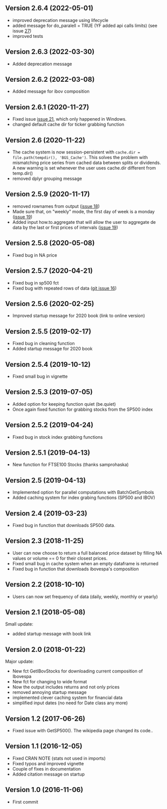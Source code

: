 ## Version 2.6.4 (2022-05-01)

- improved deprecation message using lifecycle
- added message for do_paralell = TRUE (YF added api calls limits) (see issue [27](https://github.com/msperlin/BatchGetSymbols/issues/27))
- improved tests

## Version 2.6.3 (2022-03-30)

- Added deprecation message

## Version 2.6.2 (2022-03-08)

- Added message for ibov composition

## Version 2.6.1 (2020-11-27)

- Fixed issue [issue 21](https://github.com/msperlin/BatchGetSymbols/issues/21), which only happened in Windows. 
- changed default cache dir for ticker grabbing function

## Version 2.6 (2020-11-22)

- The cache system is now session-persistent with `cache.dir = file.path(tempdir(), 'BGS_Cache')`. This solves the problem with mismatching price series from cached data between splits or dividends. A new warning is set whenever the user uses cache.dir different from temp.dir()
- removed dplyr grouping message

## Version 2.5.9 (2020-11-17)

- removed rownames from output ([issue 18](https://github.com/msperlin/BatchGetSymbols/issues/18))
- Made sure that, on "weekly" mode, the first day of week is a monday ([issue 19](https://github.com/msperlin/BatchGetSymbols/issues/19))
- Added input how.to.aggregate that will allow the user to aggregate de data by the last or first prices of intervals ([issue 19](https://github.com/msperlin/BatchGetSymbols/issues/19))

## Version 2.5.8 (2020-05-08)

- Fixed bug in NA price

## Version 2.5.7 (2020-04-21)

- Fixed bug in sp500 fct
- Fixed bug with repeated rows of data ([git issue 16](https://github.com/msperlin/BatchGetSymbols/issues/16))

## Version 2.5.6 (2020-02-25)

- Improved startup message for 2020 book (link to online version)

## Version 2.5.5 (2019-02-17)

- Fixed bug in cleaning function
- Added startup message for 2020 book

## Version 2.5.4  (2019-10-12)

- Fixed small bug in vignette

## Version 2.5.3  (2019-07-05)

- Added option for keeping function quiet (be.quiet)
- Once again fixed function for grabbing stocks from the SP500 index

## Version 2.5.2  (2019-04-24)

- Fixed bug in stock index grabbing functions       

## Version 2.5.1  (2019-04-13)

- New function for FTSE100 Stocks (thanks samprohaska)

## Version 2.5  (2019-04-13)

- Implemented option for parallel computations with BatchGetSymbols
- Added caching system for index grabing functions (SP500 and IBOV)

## Version 2.4  (2019-03-23)

- Fixed bug in function that downloads SP500 data. 

## Version 2.3  (2018-11-25)

- User can now choose to return a full balanced price dataset by filling NA values or volume == 0 for their closest prices.
- Fixed small bug in cache system when an empty dataframe is returned
- Fixed bug in function that downloads ibovespa's composition

## Version 2.2  (2018-10-10)

- Users can now set frequency of data (daily, weekly, monthly or yearly)

## Version 2.1  (2018-05-08)

Small update:

- added startup message with book link

## Version 2.0  (2018-01-22)

Major update:

- New fct GetIBovStocks for downloading current composition of Ibovespa
- New fct for changing to wide format
- Now the output includes returns and not only prices
- removed annoying startup message
- implemented clever caching system for financial data
- simplified input dates (no need for Date class any more)


## Version 1.2  (2017-06-26)

- Fixed issue with GetSP500(). The wikipedia page changed its code.. 

## Version 1.1  (2016-12-05)

- Fixed CRAN NOTE (stats not used in imports)
- Fixed typos and improved vignette
- Couple of fixes in documentation
- Added citation message on startup

## Version 1.0  (2016-11-06)

- First commit
